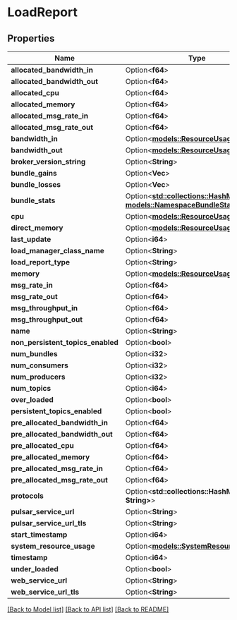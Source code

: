 # LoadReport

## Properties

Name | Type | Description | Notes
------------ | ------------- | ------------- | -------------
**allocated_bandwidth_in** | Option<**f64**> |  | [optional]
**allocated_bandwidth_out** | Option<**f64**> |  | [optional]
**allocated_cpu** | Option<**f64**> |  | [optional]
**allocated_memory** | Option<**f64**> |  | [optional]
**allocated_msg_rate_in** | Option<**f64**> |  | [optional]
**allocated_msg_rate_out** | Option<**f64**> |  | [optional]
**bandwidth_in** | Option<[**models::ResourceUsage**](ResourceUsage.md)> |  | [optional]
**bandwidth_out** | Option<[**models::ResourceUsage**](ResourceUsage.md)> |  | [optional]
**broker_version_string** | Option<**String**> |  | [optional]
**bundle_gains** | Option<**Vec<String>**> |  | [optional]
**bundle_losses** | Option<**Vec<String>**> |  | [optional]
**bundle_stats** | Option<[**std::collections::HashMap<String, models::NamespaceBundleStats>**](NamespaceBundleStats.md)> |  | [optional]
**cpu** | Option<[**models::ResourceUsage**](ResourceUsage.md)> |  | [optional]
**direct_memory** | Option<[**models::ResourceUsage**](ResourceUsage.md)> |  | [optional]
**last_update** | Option<**i64**> |  | [optional]
**load_manager_class_name** | Option<**String**> |  | [optional]
**load_report_type** | Option<**String**> |  | [optional]
**memory** | Option<[**models::ResourceUsage**](ResourceUsage.md)> |  | [optional]
**msg_rate_in** | Option<**f64**> |  | [optional]
**msg_rate_out** | Option<**f64**> |  | [optional]
**msg_throughput_in** | Option<**f64**> |  | [optional]
**msg_throughput_out** | Option<**f64**> |  | [optional]
**name** | Option<**String**> |  | [optional]
**non_persistent_topics_enabled** | Option<**bool**> |  | [optional]
**num_bundles** | Option<**i32**> |  | [optional]
**num_consumers** | Option<**i32**> |  | [optional]
**num_producers** | Option<**i32**> |  | [optional]
**num_topics** | Option<**i64**> |  | [optional]
**over_loaded** | Option<**bool**> |  | [optional]
**persistent_topics_enabled** | Option<**bool**> |  | [optional]
**pre_allocated_bandwidth_in** | Option<**f64**> |  | [optional]
**pre_allocated_bandwidth_out** | Option<**f64**> |  | [optional]
**pre_allocated_cpu** | Option<**f64**> |  | [optional]
**pre_allocated_memory** | Option<**f64**> |  | [optional]
**pre_allocated_msg_rate_in** | Option<**f64**> |  | [optional]
**pre_allocated_msg_rate_out** | Option<**f64**> |  | [optional]
**protocols** | Option<**std::collections::HashMap<String, String>**> |  | [optional]
**pulsar_service_url** | Option<**String**> |  | [optional]
**pulsar_service_url_tls** | Option<**String**> |  | [optional]
**start_timestamp** | Option<**i64**> |  | [optional]
**system_resource_usage** | Option<[**models::SystemResourceUsage**](SystemResourceUsage.md)> |  | [optional]
**timestamp** | Option<**i64**> |  | [optional]
**under_loaded** | Option<**bool**> |  | [optional]
**web_service_url** | Option<**String**> |  | [optional]
**web_service_url_tls** | Option<**String**> |  | [optional]

[[Back to Model list]](../README.md#documentation-for-models) [[Back to API list]](../README.md#documentation-for-api-endpoints) [[Back to README]](../README.md)


